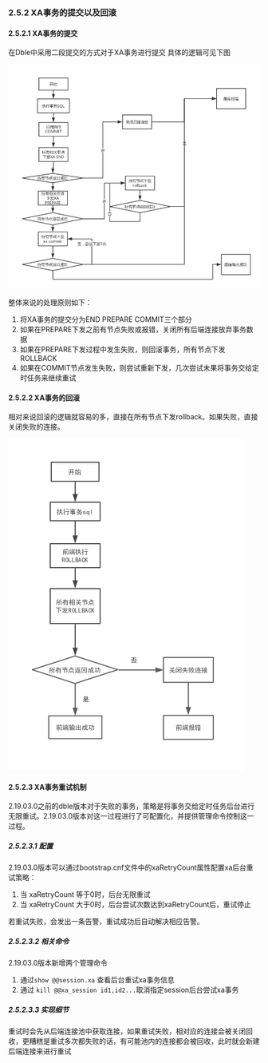 ###  2.5.2 XA事务的提交以及回滚
####  2.5.2.1  XA事务的提交

在Dble中采用二段提交的方式对于XA事务进行提交
具体的逻辑可见下图  

![](pic/2.5.3.png) 

整体来说的处理原则如下：
 1. 将XA事务的提交分为END PREPARE COMMIT三个部分
 2. 如果在PREPARE下发之前有节点失败或报错，关闭所有后端连接放弃事务数据
 3. 如果在PREPARE下发过程中发生失败，则回滚事务，所有节点下发ROLLBACK
 4. 如果在COMMIT节点发生失败，则尝试重新下发，几次尝试未果将事务交给定时任务来继续重试

####  2.5.2.2  XA事务的回滚
  相对来说回滚的逻辑就容易的多，直接在所有节点下发rollback。如果失败，直接关闭失败的连接。  

![](pic/2.5.4.png) 

####  2.5.2.3 XA事务重试机制

  2.19.03.0之前的dble版本对于失败的事务，策略是将事务交给定时任务后台进行无限重试。2.19.03.0版本对这一过程进行了可配置化，并提供管理命令控制这一过程。

##### 2.5.2.3.1 配置

  2.19.03.0版本可以通过bootstrap.cnf文件中的xaRetryCount属性配置xa后台重试策略：

1. 当 xaRetryCount 等于0时，后台无限重试
2. 当 xaRetryCount 大于0时，后台尝试次数达到xaRetryCount后，重试停止

  若重试失败，会发出一条告警，重试成功后自动解决相应告警。

##### 2.5.2.3.2 相关命令

   2.19.03.0版本新增两个管理命令
1.  通过`show @@session.xa` 查看后台重试xa事务信息
2. 通过 `kill @@xa_session id1,id2...`取消指定session后台尝试xa事务 

##### 2.5.2.3.3 实现细节

重试时会先从后端连接池中获取连接，如果重试失败，相对应的连接会被关闭回收，更糟糕是重试多次都失败的话，有可能池内的连接都会被回收，此时就会新建后端连接来进行重试
